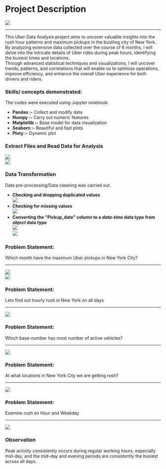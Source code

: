 # Project Description
![](intro1.JPG)
_______________________________________________________
This Uber Data Analysis project aims to uncover valuable insights into the rush hour patterns and maximum pickups in the bustling city of New York. By analyzing extensive data collected over the course of 6 months, I will delve into the intricate details of Uber rides during peak hours, identifying the busiest times and locations. <br>
Through advanced statistical techniques and visualizations, I will uncover trends, patterns, and correlations that will enable us to optimize operations, improve efficiency, and enhance the overall Uber experience for both drivers and riders. <br>

### Skills/ concepts demonstrated:<br>

The codes were executed using Jupyter notebook.
- **Pandas :-** Collect and modify data
- **Numpy :-** Carry out numeric features
- **Matplotlib :-** Base model for data visualization
- **Seaborn :-** Beautiful and fast plots
- **Ploty :-** Dynamic plot

### Extract Files and Read Data for Analysis
![](Images/Dataset.JPG) <br>
![](Images/read.JPG)

### Data Transformation
Data pre-processing/Data cleaning was carried out.
- **Checking and dropping duplicated values** <br> ![](Images/duplicate.JPG)
- **Checking for missing values** <br> ![](Images/null.JPG)
- **Converting the "Pickup_date" column to a _data-time_ data type from _object_ data type** <br> ![](Images/object_dtype.JPG) <br> ![](Images/datetime_dtype.JPG)

### Problem Statement: 
Which month have the maximum Uber pickups in New York City?
_______________________________________________________________________________________
![](Images/1line.JPG) <br>
![](Images/1bar.JPG)

### Problem Statement:
Lets find out hourly rush in New York on all days 
___________________________________________________________________________________
![](Images/2line.JPG) 

### Problem Statement: 
Which base-number has most number of active vehicles?
___________________________________________________________________________________
![](Images/3box.JPG) 

### Problem Statement:
At what locations in New York City we are getting rush?
___________________________________________________________________________________
![](Images/4map.JPG) 

### Problem Statement:
Examine rush on Hour and Weekday
___________________________________________________________________________________
![](Images/5table.JPG) 

### Observation
Peak activity consistently occurs during regular working hours, especially mid-day, and the mid-day and evening periods are consistently the busiest across all days.
